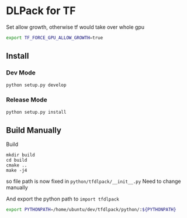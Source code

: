 # DLPack for TF

Set allow growth, otherwise tf would take over whole gpu
```bash
export TF_FORCE_GPU_ALLOW_GROWTH=true
```

## Install

### Dev Mode
```python
python setup.py develop
```

### Release Mode
```python
python setup.py install
```




## Build Manually

Build
```
mkdir build
cd build
cmake ..
make -j4
```

so file path is now fixed in `python/tfdlpack/__init__.py`
Need to change manually

And export the python path to `import tfdlpack`
```bash
export PYTHONPATH=/home/ubuntu/dev/tfdlpack/python/:${PYTHONPATH}
```